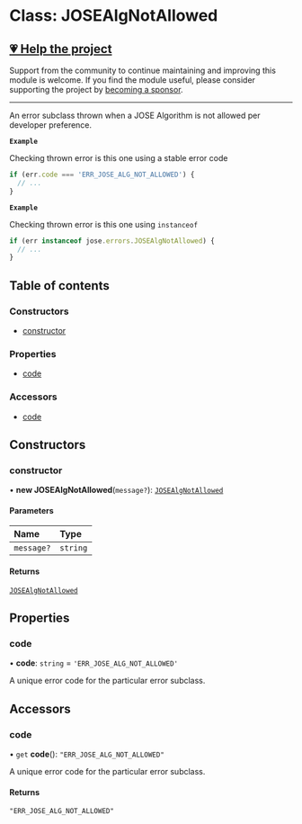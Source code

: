 # Class: JOSEAlgNotAllowed

## [💗 Help the project](https://github.com/sponsors/panva)

Support from the community to continue maintaining and improving this module is welcome. If you find the module useful, please consider supporting the project by [becoming a sponsor](https://github.com/sponsors/panva).

---

An error subclass thrown when a JOSE Algorithm is not allowed per developer preference.

**`Example`**

Checking thrown error is this one using a stable error code

```js
if (err.code === 'ERR_JOSE_ALG_NOT_ALLOWED') {
  // ...
}
```

**`Example`**

Checking thrown error is this one using `instanceof`

```js
if (err instanceof jose.errors.JOSEAlgNotAllowed) {
  // ...
}
```

## Table of contents

### Constructors

- [constructor](util_errors.JOSEAlgNotAllowed.md#constructor)

### Properties

- [code](util_errors.JOSEAlgNotAllowed.md#code)

### Accessors

- [code](util_errors.JOSEAlgNotAllowed.md#code-1)

## Constructors

### constructor

• **new JOSEAlgNotAllowed**(`message?`): [`JOSEAlgNotAllowed`](util_errors.JOSEAlgNotAllowed.md)

#### Parameters

| Name | Type |
| :------ | :------ |
| `message?` | `string` |

#### Returns

[`JOSEAlgNotAllowed`](util_errors.JOSEAlgNotAllowed.md)

## Properties

### code

• **code**: `string` = `'ERR_JOSE_ALG_NOT_ALLOWED'`

A unique error code for the particular error subclass.

## Accessors

### code

• `get` **code**(): ``"ERR_JOSE_ALG_NOT_ALLOWED"``

A unique error code for the particular error subclass.

#### Returns

``"ERR_JOSE_ALG_NOT_ALLOWED"``
